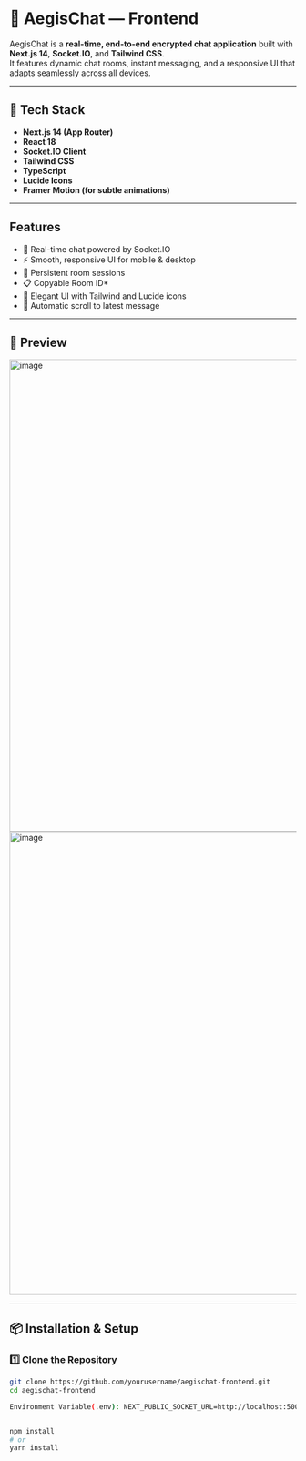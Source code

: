 # 🔐 AegisChat — Frontend

AegisChat is a **real-time, end-to-end encrypted chat application** built with **Next.js 14**, **Socket.IO**, and **Tailwind CSS**.  
It features dynamic chat rooms, instant messaging, and a responsive UI that adapts seamlessly across all devices.

---

## 🚀 Tech Stack

- **Next.js 14 (App Router)**
- **React 18**
- **Socket.IO Client**
- **Tailwind CSS**
- **TypeScript**
- **Lucide Icons**
- **Framer Motion (for subtle animations)**

---

## Features

- 💬 Real-time chat powered by Socket.IO
- ⚡ Smooth, responsive UI for mobile & desktop
- 🧠 Persistent room sessions
- 📋 Copyable Room ID*
- 🎨 Elegant UI with Tailwind and Lucide icons
- 🔄 Automatic scroll to latest message

---

## 📸 Preview
<img width="1739" height="829" alt="image" src="https://github.com/user-attachments/assets/e8e5df23-df75-46fb-bf6b-638bb7a403ae" />



<img width="1498" height="814" alt="image" src="https://github.com/user-attachments/assets/a446d1ff-30eb-4a7a-8665-fdf53120f1bd" />

---


  
## 📦 Installation & Setup

### 1️⃣ Clone the Repository
```bash
git clone https://github.com/yourusername/aegischat-frontend.git
cd aegischat-frontend

Environment Variable(.env): NEXT_PUBLIC_SOCKET_URL=http://localhost:5000


npm install
# or
yarn install
